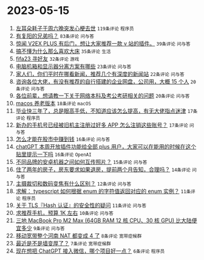 # 2023-05-15

1. [左耳朵耗子于周六晚突发心梗去世](https://www.v2ex.com/t/940072) `119条评论` `程序员`
1. [有复阳的兄弟吗？](https://www.v2ex.com/t/939998) `83条评论` `问与答`
1. [惊闻 V2EX PLUS 有后门，想让大家推荐一款 v 站的插件。](https://www.v2ex.com/t/940006) `39条评论` `问与答`
1. [搞不懂为什么那么喜欢大床](https://www.v2ex.com/t/940023) `35条评论` `生活`
1. [fifa23 寻好友](https://www.v2ex.com/t/940000) `32条评论` `游戏`
1. [电脑机箱和显示器分离方案有哪些](https://www.v2ex.com/t/940037) `23条评论` `问与答`
1. [家人们，你们平时在哪看新闻，推荐几个有深度的新闻站](https://www.v2ex.com/t/940017) `22条评论` `问与答`
1. [咨询各位大佬，有没有推荐的自行搭建的企业网盘，公司用，大概 15 个人](https://www.v2ex.com/t/940007) `20条评论` `问与答`
1. [各位前辈，想请教一下关于网络本科及考公考研相关的问题](https://www.v2ex.com/t/940005) `20条评论` `问与答`
1. [macos 养老版本](https://www.v2ex.com/t/940032) `18条评论` `macOS`
1. [毕业快三年了，总是眼高手低，不知道应该怎么提高，有无大佬指点迷津](https://www.v2ex.com/t/940045) `17条评论` `程序员`
1. [新办的手机号已经被旧机主注册过好多 APP 怎么注销这些账号？](https://www.v2ex.com/t/940010) `17条评论` `问与答`
1. [怎么才能在股市中赚到钱](https://www.v2ex.com/t/940070) `16条评论` `问与答`
1. [chatGPT 本周开放插件功能给全部 plus 用户，大家可以在能用的时候在这个贴里提示一下吗](https://www.v2ex.com/t/939999) `16条评论` `OpenAI`
1. [不同品牌的安卓机器之间如何互传照片？](https://www.v2ex.com/t/940025) `15条评论` `问与答`
1. [住了两年的房子，房东要求如果退房，提前两个月告知，合理吗？](https://www.v2ex.com/t/940058) `14条评论` `问与答`
1. [主摄裁切和数码变焦有什么区别？](https://www.v2ex.com/t/940002) `12条评论` `问与答`
1. [求解： typescript 如何根据 enum 的字符值返回对应的 enum 实例？](https://www.v2ex.com/t/940015) `11条评论` `程序员`
1. [关于 TLS『Hash 认证』的安全性的疑问](https://www.v2ex.com/t/939993) `11条评论` `问与答`
1. [求推荐手机，预算 1K 左右](https://www.v2ex.com/t/940034) `10条评论` `问与答`
1. [三地 MacBook Pro M2 Max (64GB RAM 12 核 CPU、30 核 GPU) 比大陆便宜多少](https://www.v2ex.com/t/939995) `9条评论` `问与答`
1. [移动宽带整个河南 NAT 都变成 4 了](https://www.v2ex.com/t/940049) `8条评论` `宽带症候群`
1. [最近是不是墙变厚了？](https://www.v2ex.com/t/940061) `7条评论` `宽带症候群`
1. [现在想把 ChatGPT 接入微信，哪个项目好一点？](https://www.v2ex.com/t/940064) `6条评论` `程序员`
